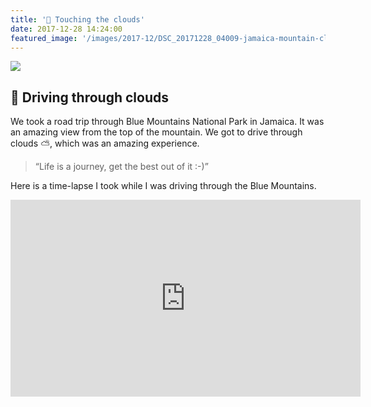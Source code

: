 ```yaml
---
title: '🙌 Touching the clouds'
date: 2017-12-28 14:24:00
featured_image: '/images/2017-12/DSC_20171228_04009-jamaica-mountain-cloud-1700x1100.jpg'
---
```


![](/images/2017-12/DSC_20171228_04009-jamaica-mountain-cloud-1700x1100.jpg)

## 🚗 Driving through clouds
We took a road trip through Blue Mountains National Park in Jamaica. It was an amazing view from the top of the mountain.
We got to drive through clouds ⛅️, which was an amazing experience.

> “Life is a journey, get the best out of it :-)”

Here is a time-lapse I took while I was driving through the Blue Mountains.

<iframe width="560" height="315" src="https://www.youtube.com/embed/hwpKiM99_GY?rel=0" frameborder="0" allow="autoplay; encrypted-media" allowfullscreen></iframe>